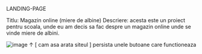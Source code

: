 LANDING-PAGE

Titlu: Magazin online (miere de albine)
Descriere: acesta este un proiect pentru scoala, unde eu am  decis sa fac despre un magazin online unde se vinde miere de albini.

![image](https://github.com/user-attachments/assets/436137a4-ebe7-4a98-bd79-b73e86e2d471)
                                       ↑
                           [ cam asa arata siteul ]
persista unele butoane care functioneaza
